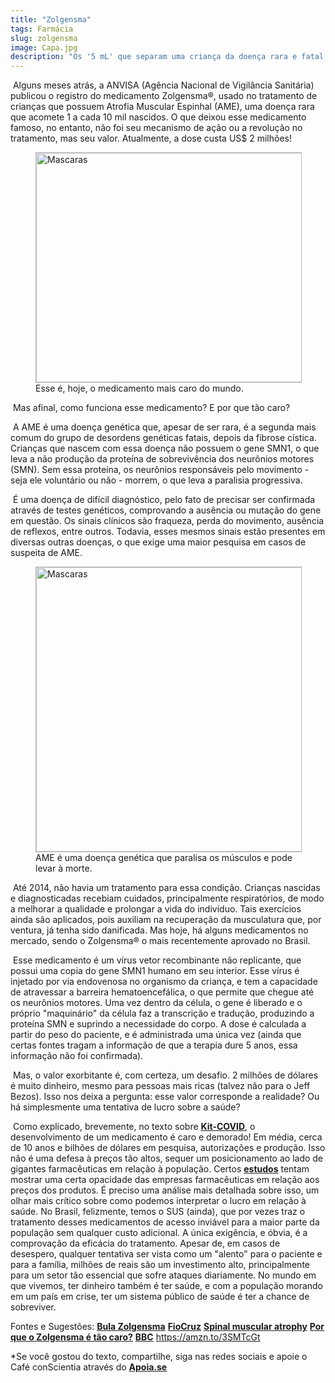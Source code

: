 ```yaml
---
title: "Zolgensma"
tags: Farmácia
slug: zolgensma
image: Capa.jpg
description: "Os '5 mL' que separam uma criança da doença rara e fatal, para uma vida saudável."
---
```


​	Alguns meses atrás, a ANVISA (Agência Nacional de Vigilância Sanitária) publicou o registro do medicamento Zolgensma®, usado no tratamento de crianças que possuem Atrofia Muscular Espinhal (AME), uma doença rara que acomete 1 a cada 10 mil nascidos. O que deixou esse medicamento famoso, no entanto, não foi seu mecanismo de ação ou a revolução no tratamento, mas seu valor. Atualmente, a dose custa US$ 2 milhões! 

<figure class="extend">
    <img src="{{ 'Zolgensma.jpg' | media(page) }}" width="640" height="367" alt="Mascaras" style="border: 1px solid #BBB" />
    <figcaption>Esse é, hoje, o medicamento mais caro do mundo.</figcaption>
</figure>

​	Mas afinal, como funciona esse medicamento? E por que tão caro?

​	A AME é uma doença genética que, apesar de ser rara, é a segunda mais comum do grupo de desordens genéticas fatais, depois da fibrose cística. Crianças que nascem com essa doença não possuem o gene SMN1, o que leva a não produção da proteína de sobrevivência dos neurônios motores (SMN). Sem essa proteína, os neurônios responsáveis pelo movimento - seja ele voluntário ou não - morrem, o que leva a paralisia progressiva. 

​	É uma doença de difícil diagnóstico, pelo fato de precisar ser confirmada através de testes genéticos, comprovando a ausência ou mutação do gene em questão. Os sinais clínicos são fraqueza, perda do movimento, ausência de reflexos, entre outros. Todavia, esses mesmos sinais estão presentes em diversas outras doenças, o que exige uma maior pesquisa em casos de suspeita de AME.

<figure class="extend">
    <img src="{{ 'AME.png' | media(page) }}" width="612" height="455" alt="Mascaras" style="border: 1px solid #BBB" />
    <figcaption>AME é uma doença genética que paralisa os músculos e pode levar à morte.</figcaption>
</figure>

​	Até 2014, não havia um tratamento para essa condição. Crianças nascidas e diagnosticadas recebiam cuidados, principalmente respiratórios, de modo a melhorar a qualidade e prolongar a vida do indivíduo. Tais exercícios ainda são aplicados, pois auxiliam na recuperação da musculatura que, por ventura, já tenha sido danificada. Mas hoje, há alguns medicamentos no mercado, sendo o Zolgensma® o mais recentemente aprovado no Brasil.

​	Esse medicamento é um vírus vetor recombinante não replicante, que possui uma copia do gene SMN1 humano em seu interior. Esse vírus é injetado por via endovenosa no organismo da criança, e tem a capacidade de atravessar a barreira hematoencefálica, o que permite que chegue até os neurônios motores. Uma vez dentro da célula, o gene é liberado e o próprio "maquinário" da célula faz a transcrição e tradução, produzindo a proteína SMN e suprindo a necessidade do corpo. A dose é calculada a partir do peso do paciente, e é administrada uma única vez (ainda que certas fontes tragam a informação de que a terapia dure 5 anos, essa informação não foi confirmada). 

​	Mas, o valor exorbitante é, com certeza, um desafio. 2 milhões de dólares é muito dinheiro, mesmo para pessoas mais ricas (talvez não para o Jeff Bezos). Isso nos deixa a pergunta: esse valor corresponde a realidade? Ou há simplesmente uma tentativa de lucro sobre a saúde? 

​	Como explicado, brevemente, no texto sobre **[Kit-COVID](https://www.cafeconscientia.com.br/blog/kit-covid/)**, o desenvolvimento de um medicamento é caro e demorado! Em média, cerca de 10 anos e bilhões de dólares em pesquisa, autorizações e produção. Isso não é uma defesa à preços tão altos, sequer um posicionamento ao lado de gigantes farmacêuticas em relação à população. Certos **[estudos](https://brasil.elpais.com/brasil/2017/09/13/ciencia/1505318927_965642.html#:~:text=O%20problema%20%C3%A9%20que%20nenhuma,da%20Universidade%20Tufts%20(EUA).)** tentam mostrar uma certa opacidade das empresas farmacêuticas em relação aos preços dos produtos. É preciso uma análise mais detalhada sobre isso, um olhar mais crítico sobre como podemos interpretar o lucro em relação à saúde. No Brasil, felizmente, temos o SUS (ainda), que por vezes traz o tratamento desses medicamentos de acesso inviável para a maior parte da população sem qualquer custo adicional. A única exigência, e óbvia, é a comprovação da eficácia do tratamento. Apesar de, em casos de desespero, qualquer tentativa ser vista como um "alento" para o paciente e para a família, milhões de reais são um investimento alto, principalmente para um setor tão essencial que sofre ataques diariamente. No mundo em que vivemos, ter dinheiro também é ter saúde, e com a população morando em um país em crise, ter um sistema público de saúde é ter a chance de sobreviver. 

Fontes e Sugestões:
**[Bula Zolgensma](https://www.ema.europa.eu/en/documents/product-information/zolgensma-epar-product-information_pt.pdf)**
**[FioCruz](http://www.cee.fiocruz.br/?q=Zolgensma-o-tratamento-de-2-milhoes-de-dolares)**
**[Spinal muscular atrophy](https://www.scielo.br/pdf/jped/v86n4/a04v86n4.pdf)**
**[Por que o Zolgensma é tão caro?](https://pt.quora.com/Por-que-o-rem%C3%A9dio-para-a-AME-Zolgensma-%C3%A9-t%C3%A3o-caro)**
**[BBC](https://www.bbc.com/portuguese/internacional-49287261)**
https://amzn.to/3SMTcGt

*Se você gostou do texto, compartilhe, siga nas redes sociais e apoie o Café conScientia através do **[Apoia.se](https://apoia.se/cafelino)**